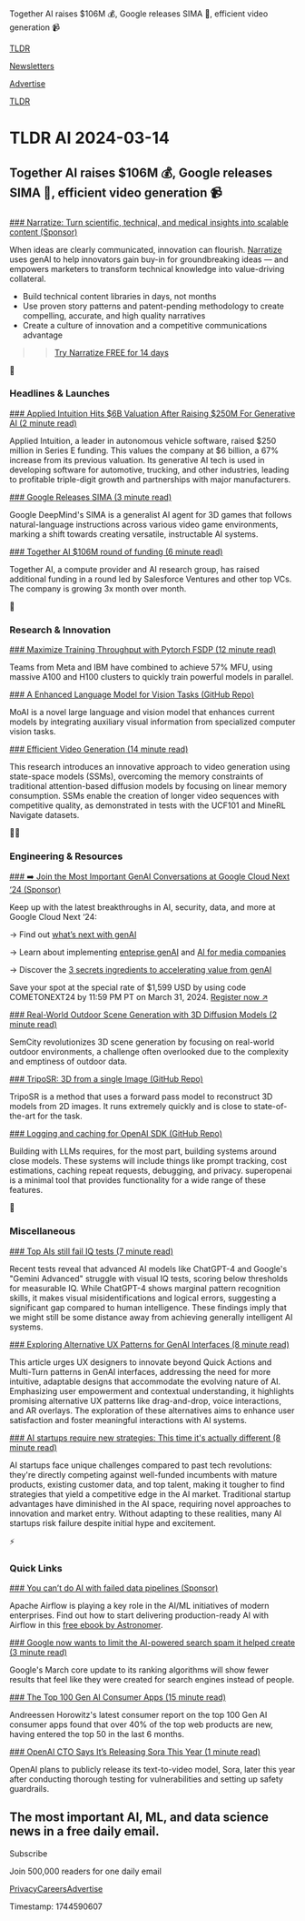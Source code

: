 Together AI raises $106M 💰, Google releases SIMA 🚀, efficient video generation 📹

[TLDR](/)

[Newsletters](/newsletters)

[Advertise](https://advertise.tldr.tech/)

[TLDR](/)

# TLDR AI 2024-03-14

## Together AI raises $106M 💰, Google releases SIMA 🚀, efficient video generation 📹

### 

[### Narratize: Turn scientific, technical, and medical insights into scalable content (Sponsor)](https://app.narratize.com/login_signup?key=Signup&amp;utm_source=tldr&amp;utm_medium=cpc&amp;utm_campaign=trial&amp;utm_term=genai)

When ideas are clearly communicated, innovation can flourish. [Narratize](https://www.narratize.com/?utm_source=tldr&utm_medium=cpc&utm_campaign=trial&utm_term=genai&utm_content=homepage) uses genAI to help innovators gain buy-in for groundbreaking ideas — and empowers marketers to transform technical knowledge into value-driving collateral.

* Build technical content libraries in days, not months
* Use proven story patterns and patent-pending methodology to create compelling, accurate, and high quality narratives
* Create a culture of innovation and a competitive communications advantage

>> [Try Narratize FREE for 14 days](https://app.narratize.com/login_signup?key=Signup&utm_source=tldr&utm_medium=cpc&utm_campaign=trial&utm_term=genai)

🚀

### Headlines & Launches

[### Applied Intuition Hits $6B Valuation After Raising $250M For Generative AI (2 minute read)](https://news.crunchbase.com/transportation/applied-intuition-valuation-autonomous-vehicle-startup-funding?utm_source=tldrai)

Applied Intuition, a leader in autonomous vehicle software, raised $250 million in Series E funding. This values the company at $6 billion, a 67% increase from its previous valuation. Its generative AI tech is used in developing software for automotive, trucking, and other industries, leading to profitable triple-digit growth and partnerships with major manufacturers.

[### Google Releases SIMA (3 minute read)](https://deepmind.google/discover/blog/sima-generalist-ai-agent-for-3d-virtual-environments/?utm_source=tldrai)

Google DeepMind's SIMA is a generalist AI agent for 3D games that follows natural-language instructions across various video game environments, marking a shift towards creating versatile, instructable AI systems.

[### Together AI $106M round of funding (6 minute read)](https://www.together.ai/blog/series-a2?utm_source=tldrai)

Together AI, a compute provider and AI research group, has raised additional funding in a round led by Salesforce Ventures and other top VCs. The company is growing 3x month over month.

🧠

### Research & Innovation

[### Maximize Training Throughput with Pytorch FSDP (12 minute read)](https://pytorch.org/blog/maximizing-training/?utm_source=tldrai)

Teams from Meta and IBM have combined to achieve 57% MFU, using massive A100 and H100 clusters to quickly train powerful models in parallel.

[### A Enhanced Language Model for Vision Tasks (GitHub Repo)](https://github.com/ByungKwanLee/MoAI?utm_source=tldrai)

MoAI is a novel large language and vision model that enhances current models by integrating auxiliary visual information from specialized computer vision tasks.

[### Efficient Video Generation (14 minute read)](https://arxiv.org/abs/2403.07711v1?utm_source=tldrai)

This research introduces an innovative approach to video generation using state-space models (SSMs), overcoming the memory constraints of traditional attention-based diffusion models by focusing on linear memory consumption. SSMs enable the creation of longer video sequences with competitive quality, as demonstrated in tests with the UCF101 and MineRL Navigate datasets.

👨‍💻

### Engineering & Resources

[### ➡️ Join the Most Important GenAI Conversations at Google Cloud Next ‘24 (Sponsor)](https://cloud.withgoogle.com/next?utm_source=tldr&amp;utm_medium=eblast&amp;utm_campaign=FY24-Q2-global-ENDM33-physicalevent-er-next-2024-mc&amp;utm_content=tldr-newsletter-ext-mar-14-ai)

Keep up with the latest breakthroughs in AI, security, data, and more at Google Cloud Next ‘24:

→ Find out [what’s next with genAI](https://cloud.withgoogle.com/next/session-library?session=SPTL201&utm_source=tldr&utm_medium=eblast&utm_campaign=FY24-Q2-global-ENDM33-physicalevent-er-next-2024-mc&utm_content=tldr-newsletter-ext-mar-11-ai)

→ Learn about implementing [enteprise genAI](https://cloud.withgoogle.com/next/session-library?utm_source=tldr&utm_medium=eblast&utm_campaign=FY24-Q2-global-ENDM33-physicalevent-er-next-2024-mc&utm_content=tldr-newsletter-ext-mar-11-ai) and [AI for media companies](https://cloud.withgoogle.com/next/session-library?session=AIML101&utm_source=tldr&utm_medium=eblast&utm_campaign=FY24-Q2-global-ENDM33-physicalevent-er-next-2024-mc&utm_content=tldr-newsletter-ext-mar-11-ai)

→ Discover the [3 secrets ingredients to accelerating value from genAI](https://cloud.withgoogle.com/next/session-library?session=AIML125&utm_source=tldr&utm_medium=eblast&utm_campaign=FY24-Q2-global-ENDM33-physicalevent-er-next-2024-mc&utm_content=tldr-newsletter-ext-mar-11-ai)

Save your spot at the special rate of $1,599 USD by using code COMETONEXT24 by 11:59 PM PT on March 31, 2024. [Register now ↗️](https://cloud.withgoogle.com/next?utm_source=tldr&utm_medium=eblast&utm_campaign=FY24-Q2-global-ENDM33-physicalevent-er-next-2024-mc&utm_content=tldr-newsletter-ext-mar-11-ai)

[### Real-World Outdoor Scene Generation with 3D Diffusion Models (2 minute read)](https://sglab.kaist.ac.kr/SemCity/?utm_source=tldrai)

SemCity revolutionizes 3D scene generation by focusing on real-world outdoor environments, a challenge often overlooked due to the complexity and emptiness of outdoor data.

[### TripoSR: 3D from a single Image (GitHub Repo)](https://github.com/vast-ai-research/triposr?utm_source=tldrai)

TripoSR is a method that uses a forward pass model to reconstruct 3D models from 2D images. It runs extremely quickly and is close to state-of-the-art for the task.

[### Logging and caching for OpenAI SDK (GitHub Repo)](https://github.com/villagecomputing/superopenai?utm_source=tldrai)

Building with LLMs requires, for the most part, building systems around close models. These systems will include things like prompt tracking, cost estimations, caching repeat requests, debugging, and privacy. superopenai is a minimal tool that provides functionality for a wide range of these features.

🎁

### Miscellaneous

[### Top AIs still fail IQ tests (7 minute read)](https://www.maximumtruth.org/p/top-ais-still-fail-iq-tests?utm_source=tldrai)

Recent tests reveal that advanced AI models like ChatGPT-4 and Google's "Gemini Advanced" struggle with visual IQ tests, scoring below thresholds for measurable IQ. While ChatGPT-4 shows marginal pattern recognition skills, it makes visual misidentifications and logical errors, suggesting a significant gap compared to human intelligence. These findings imply that we might still be some distance away from achieving generally intelligent AI systems.

[### Exploring Alternative UX Patterns for GenAI Interfaces (8 minute read)](https://medium.com/@danlittlewood/exploring-alternative-ux-patterns-for-genai-interfaces-a5c0d3ad4e01?utm_source=tldrai)

This article urges UX designers to innovate beyond Quick Actions and Multi-Turn patterns in GenAI interfaces, addressing the need for more intuitive, adaptable designs that accommodate the evolving nature of AI. Emphasizing user empowerment and contextual understanding, it highlights promising alternative UX patterns like drag-and-drop, voice interactions, and AR overlays. The exploration of these alternatives aims to enhance user satisfaction and foster meaningful interactions with AI systems.

[### AI startups require new strategies: This time it's actually different (8 minute read)](https://longform.asmartbear.com/ai-startups/?utm_source=tldrai)

AI startups face unique challenges compared to past tech revolutions: they're directly competing against well-funded incumbents with mature products, existing customer data, and top talent, making it tougher to find strategies that yield a competitive edge in the AI market. Traditional startup advantages have diminished in the AI space, requiring novel approaches to innovation and market entry. Without adapting to these realities, many AI startups risk failure despite initial hype and excitement.

⚡️

### Quick Links

[### You can’t do AI with failed data pipelines (Sponsor)](https://www.astronomer.io/ebooks/accelerate-ai-with-airflow/?utm_source=tldr-ai-newsletter&amp;utm_medium=email&amp;utm_campaign=ai-ebook)

Apache Airflow is playing a key role in the AI/ML initiatives of modern enterprises. Find out how to start delivering production-ready AI with Airflow in this [free ebook by Astronomer](https://www.astronomer.io/ebooks/accelerate-ai-with-airflow/?utm_source=tldr-ai-newsletter&utm_medium=email&utm_campaign=ai-ebook).

[### Google now wants to limit the AI-powered search spam it helped create (3 minute read)](https://arstechnica.com/gadgets/2024/03/google-wants-to-close-pandoras-box-fight-ai-powered-search-spam?utm_source=tldrai)

Google's March core update to its ranking algorithms will show fewer results that feel like they were created for search engines instead of people.

[### The Top 100 Gen AI Consumer Apps (15 minute read)](https://a16z.com/100-gen-ai-apps/?utm_source=tldrai)

Andreessen Horowitz's latest consumer report on the top 100 Gen AI consumer apps found that over 40% of the top web products are new, having entered the top 50 in the last 6 months.

[### OpenAI CTO Says It’s Releasing Sora This Year (1 minute read)](https://futurism.com/the-byte/openai-cto-releasing-sora-this-year?utm_source=tldrai)

OpenAI plans to publicly release its text-to-video model, Sora, later this year after conducting thorough testing for vulnerabilities and setting up safety guardrails.

## The most important AI, ML, and data science news in a free daily email.

Subscribe

Join 500,000 readers for one daily email

[Privacy](/privacy)[Careers](https://jobs.ashbyhq.com/tldr.tech)[Advertise](/ai/advertise)

Timestamp: 1744590607
